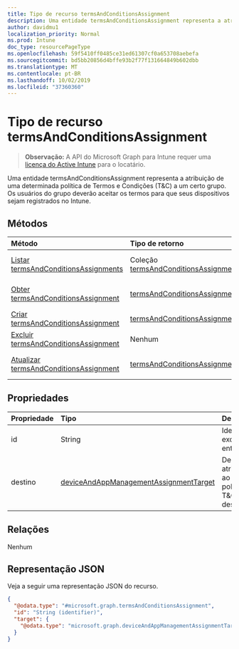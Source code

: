 ```yaml
---
title: Tipo de recurso termsAndConditionsAssignment
description: Uma entidade termsAndConditionsAssignment representa a atribuição de uma determinada política de Termos e Condições (T&C) a um certo grupo. Os usuários do grupo deverão aceitar os termos para que seus dispositivos sejam registrados no Intune.
author: davidmu1
localization_priority: Normal
ms.prod: Intune
doc_type: resourcePageType
ms.openlocfilehash: 59f5410ff0485ce31ed61307cf0a653708aebefa
ms.sourcegitcommit: bd5bb20856d4bffe93b2f77f131664849b602dbb
ms.translationtype: MT
ms.contentlocale: pt-BR
ms.lasthandoff: 10/02/2019
ms.locfileid: "37360360"
---
```

# <a name="termsandconditionsassignment-resource-type"></a>Tipo de recurso termsAndConditionsAssignment

> **Observação:** A API do Microsoft Graph para Intune requer uma [licença do Active Intune](https://go.microsoft.com/fwlink/?linkid=839381) para o locatário.

Uma entidade termsAndConditionsAssignment representa a atribuição de uma determinada política de Termos e Condições (T&C) a um certo grupo. Os usuários do grupo deverão aceitar os termos para que seus dispositivos sejam registrados no Intune.

## <a name="methods"></a>Métodos
|Método|Tipo de retorno|Descrição|
|:---|:---|:---|
|[Listar termsAndConditionsAssignments](../api/intune-companyterms-termsandconditionsassignment-list.md)|Coleção [termsAndConditionsAssignment](../resources/intune-companyterms-termsandconditionsassignment.md)|Propriedades de leitura e relações dos objetos [termsAndConditionsAssignment](../resources/intune-companyterms-termsandconditionsassignment.md).|
|[Obter termsAndConditionsAssignment](../api/intune-companyterms-termsandconditionsassignment-get.md)|[termsAndConditionsAssignment](../resources/intune-companyterms-termsandconditionsassignment.md)|Propriedades de leitura e relações do objeto [termsAndConditionsAssignment](../resources/intune-companyterms-termsandconditionsassignment.md).|
|[Criar termsAndConditionsAssignment](../api/intune-companyterms-termsandconditionsassignment-create.md)|[termsAndConditionsAssignment](../resources/intune-companyterms-termsandconditionsassignment.md)|Cria um novo objeto [termsAndConditionsAssignment](../resources/intune-companyterms-termsandconditionsassignment.md).|
|[Excluir termsAndConditionsAssignment](../api/intune-companyterms-termsandconditionsassignment-delete.md)|Nenhum|Exclui um [termsAndConditionsAssignment](../resources/intune-companyterms-termsandconditionsassignment.md).|
|[Atualizar termsAndConditionsAssignment](../api/intune-companyterms-termsandconditionsassignment-update.md)|[termsAndConditionsAssignment](../resources/intune-companyterms-termsandconditionsassignment.md)|Atualiza as propriedades de um objeto [termsAndConditionsAssignment](../resources/intune-companyterms-termsandconditionsassignment.md).|

## <a name="properties"></a>Propriedades
|Propriedade|Tipo|Descrição|
|:---|:---|:---|
|id|String|Identificador exclusivo da entidade.|
|destino|[deviceAndAppManagementAssignmentTarget](../resources/intune-shared-deviceandappmanagementassignmenttarget.md)|Destino de atribuição ao qual a política de T&C foi designada.|

## <a name="relationships"></a>Relações
Nenhum

## <a name="json-representation"></a>Representação JSON
Veja a seguir uma representação JSON do recurso.
<!-- {
  "blockType": "resource",
  "keyProperty": "id",
  "@odata.type": "microsoft.graph.termsAndConditionsAssignment"
}
-->
``` json
{
  "@odata.type": "#microsoft.graph.termsAndConditionsAssignment",
  "id": "String (identifier)",
  "target": {
    "@odata.type": "microsoft.graph.deviceAndAppManagementAssignmentTarget"
  }
}
```




